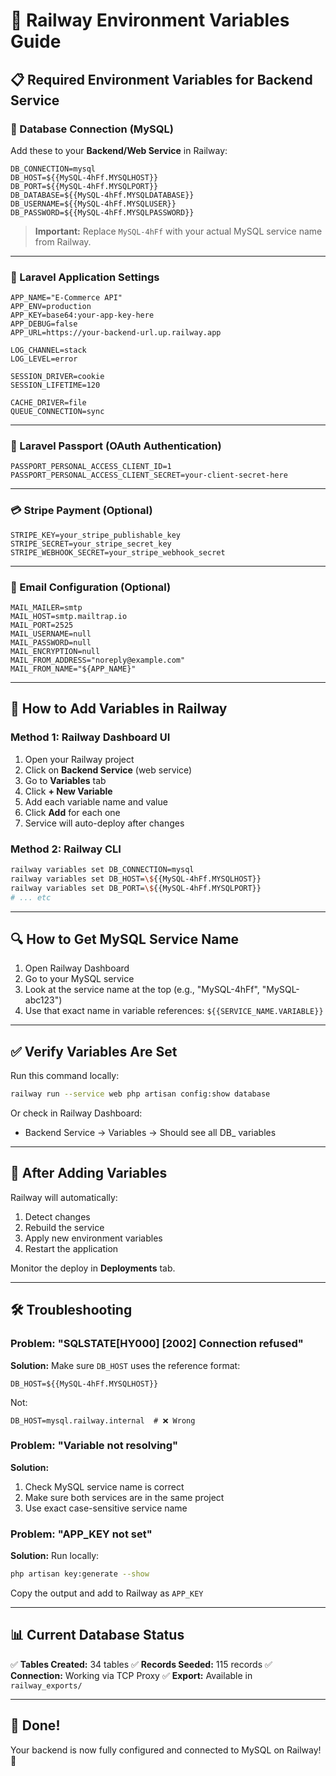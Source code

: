 # 🚀 Railway Environment Variables Guide

## 📋 Required Environment Variables for Backend Service

### 🔗 Database Connection (MySQL)
Add these to your **Backend/Web Service** in Railway:

```env
DB_CONNECTION=mysql
DB_HOST=${{MySQL-4hFf.MYSQLHOST}}
DB_PORT=${{MySQL-4hFf.MYSQLPORT}}
DB_DATABASE=${{MySQL-4hFf.MYSQLDATABASE}}
DB_USERNAME=${{MySQL-4hFf.MYSQLUSER}}
DB_PASSWORD=${{MySQL-4hFf.MYSQLPASSWORD}}
```

> **Important:** Replace `MySQL-4hFf` with your actual MySQL service name from Railway.

---

### 🔧 Laravel Application Settings

```env
APP_NAME="E-Commerce API"
APP_ENV=production
APP_KEY=base64:your-app-key-here
APP_DEBUG=false
APP_URL=https://your-backend-url.up.railway.app

LOG_CHANNEL=stack
LOG_LEVEL=error

SESSION_DRIVER=cookie
SESSION_LIFETIME=120

CACHE_DRIVER=file
QUEUE_CONNECTION=sync
```

---

### 🔐 Laravel Passport (OAuth Authentication)

```env
PASSPORT_PERSONAL_ACCESS_CLIENT_ID=1
PASSPORT_PERSONAL_ACCESS_CLIENT_SECRET=your-client-secret-here
```

---

### 💳 Stripe Payment (Optional)

```env
STRIPE_KEY=your_stripe_publishable_key
STRIPE_SECRET=your_stripe_secret_key
STRIPE_WEBHOOK_SECRET=your_stripe_webhook_secret
```

---

### 📧 Email Configuration (Optional)

```env
MAIL_MAILER=smtp
MAIL_HOST=smtp.mailtrap.io
MAIL_PORT=2525
MAIL_USERNAME=null
MAIL_PASSWORD=null
MAIL_ENCRYPTION=null
MAIL_FROM_ADDRESS="noreply@example.com"
MAIL_FROM_NAME="${APP_NAME}"
```

---

## 🎯 How to Add Variables in Railway

### Method 1: Railway Dashboard UI
1. Open your Railway project
2. Click on **Backend Service** (web service)
3. Go to **Variables** tab
4. Click **+ New Variable**
5. Add each variable name and value
6. Click **Add** for each one
7. Service will auto-deploy after changes

### Method 2: Railway CLI
```bash
railway variables set DB_CONNECTION=mysql
railway variables set DB_HOST=\${{MySQL-4hFf.MYSQLHOST}}
railway variables set DB_PORT=\${{MySQL-4hFf.MYSQLPORT}}
# ... etc
```

---

## 🔍 How to Get MySQL Service Name

1. Open Railway Dashboard
2. Go to your MySQL service
3. Look at the service name at the top (e.g., "MySQL-4hFf", "MySQL-abc123")
4. Use that exact name in variable references: `${{SERVICE_NAME.VARIABLE}}`

---

## ✅ Verify Variables Are Set

Run this command locally:
```bash
railway run --service web php artisan config:show database
```

Or check in Railway Dashboard:
- Backend Service → Variables → Should see all DB_ variables

---

## 🔄 After Adding Variables

Railway will automatically:
1. Detect changes
2. Rebuild the service
3. Apply new environment variables
4. Restart the application

Monitor the deploy in **Deployments** tab.

---

## 🛠️ Troubleshooting

### Problem: "SQLSTATE[HY000] [2002] Connection refused"
**Solution:** Make sure `DB_HOST` uses the reference format:
```env
DB_HOST=${{MySQL-4hFf.MYSQLHOST}}
```
Not:
```env
DB_HOST=mysql.railway.internal  # ❌ Wrong
```

### Problem: "Variable not resolving"
**Solution:**
1. Check MySQL service name is correct
2. Make sure both services are in the same project
3. Use exact case-sensitive service name

### Problem: "APP_KEY not set"
**Solution:**
Run locally:
```bash
php artisan key:generate --show
```
Copy the output and add to Railway as `APP_KEY`

---

## 📊 Current Database Status

✅ **Tables Created:** 34 tables
✅ **Records Seeded:** 115 records
✅ **Connection:** Working via TCP Proxy
✅ **Export:** Available in `railway_exports/`

---

## 🎉 Done!

Your backend is now fully configured and connected to MySQL on Railway! 🚀
